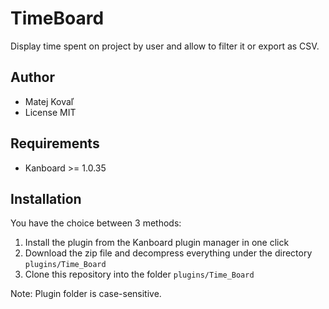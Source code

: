 TimeBoard
==============================

Display time spent on project by user and allow to filter it or export as CSV.

Author
------

- Matej Kovaľ
- License MIT

Requirements
------------

- Kanboard >= 1.0.35

Installation
------------

You have the choice between 3 methods:

1. Install the plugin from the Kanboard plugin manager in one click
2. Download the zip file and decompress everything under the directory `plugins/Time_Board`
3. Clone this repository into the folder `plugins/Time_Board`

Note: Plugin folder is case-sensitive.
